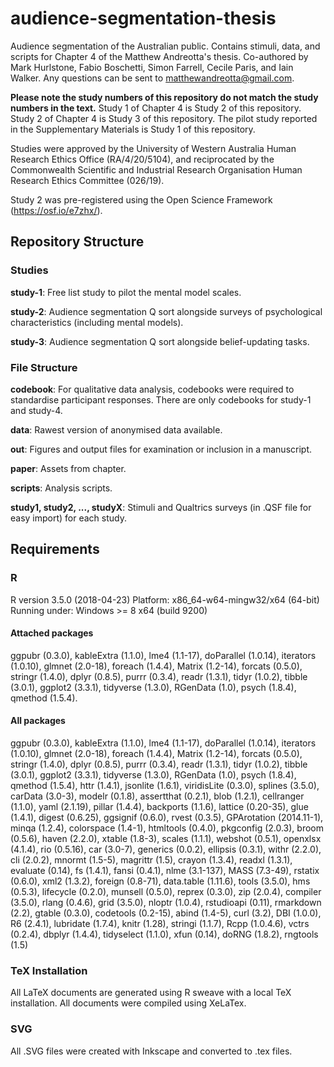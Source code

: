 # audience-segmentation-thesis

Audience segmentation of the Australian public. Contains stimuli, data, and scripts for Chapter 4 of the Matthew Andreotta's thesis. Co-authored by Mark Hurlstone, Fabio Boschetti, Simon Farrell, Cecile Paris, and Iain Walker. Any questions can be sent to matthewandreotta@gmail.com.

**Please note the study numbers of this repository do not match the study numbers in the text.** Study 1 of Chapter 4 is Study 2 of this repository. Study 2 of Chapter 4 is Study 3 of this repository. The pilot study reported in the Supplementary Materials is Study 1 of this repository.

Studies were approved by the University of Western Australia Human Research Ethics Office (RA/4/20/5104), and reciprocated by the Commonwealth Scientific and Industrial Research Organisation Human Research Ethics Committee (026/19).

Study 2 was pre-registered using the Open Science Framework (https://osf.io/e7zhx/).

## Repository Structure

### Studies

**study-1**: Free list study to pilot the mental model scales.

**study-2**: Audience segmentation Q sort alongside surveys of psychological characteristics (including mental models).

**study-3**: Audience segmentation Q sort alongside belief-updating tasks.

### File Structure

**codebook**: For qualitative data analysis, codebooks were required to standardise participant responses. There are only codebooks for study-1 and study-4.

**data**: Rawest version of anonymised data available.

**out**: Figures and output files for examination or inclusion in a manuscript.

**paper**: Assets from chapter.

**scripts**: Analysis scripts.

**study1, study2, ..., studyX**: Stimuli and Qualtrics surveys (in .QSF file for easy import) for each study.


## Requirements

### R

R version 3.5.0 (2018-04-23)
Platform: x86_64-w64-mingw32/x64 (64-bit)
Running under: Windows >= 8 x64 (build 9200)

#### Attached packages

ggpubr (0.3.0), kableExtra (1.1.0), lme4 (1.1-17), doParallel (1.0.14), iterators (1.0.10), glmnet (2.0-18), foreach (1.4.4), Matrix (1.2-14), forcats (0.5.0), stringr (1.4.0), dplyr (0.8.5), purrr (0.3.4), readr (1.3.1), tidyr (1.0.2), tibble (3.0.1), ggplot2 (3.3.1), tidyverse (1.3.0), RGenData (1.0), psych (1.8.4), qmethod (1.5.4).

#### All packages
ggpubr (0.3.0), kableExtra (1.1.0), lme4 (1.1-17), doParallel (1.0.14), iterators (1.0.10), glmnet (2.0-18), foreach (1.4.4), Matrix (1.2-14), forcats (0.5.0), stringr (1.4.0), dplyr (0.8.5), purrr (0.3.4), readr (1.3.1), tidyr (1.0.2), tibble (3.0.1), ggplot2 (3.3.1), tidyverse (1.3.0), RGenData (1.0), psych (1.8.4), qmethod (1.5.4), httr (1.4.1), jsonlite (1.6.1), viridisLite (0.3.0), splines (3.5.0), carData (3.0-3), modelr (0.1.8), assertthat (0.2.1), blob (1.2.1), cellranger (1.1.0), yaml (2.1.19), pillar (1.4.4), backports (1.1.6), lattice (0.20-35), glue (1.4.1), digest (0.6.25), ggsignif (0.6.0), rvest (0.3.5), GPArotation (2014.11-1), minqa (1.2.4), colorspace (1.4-1), htmltools (0.4.0), pkgconfig (2.0.3), broom (0.5.6), haven (2.2.0), xtable (1.8-3), scales (1.1.1), webshot (0.5.1), openxlsx (4.1.4), rio (0.5.16), car (3.0-7), generics (0.0.2), ellipsis (0.3.1), withr (2.2.0), cli (2.0.2), mnormt (1.5-5), magrittr (1.5), crayon (1.3.4), readxl (1.3.1), evaluate (0.14), fs (1.4.1), fansi (0.4.1), nlme (3.1-137), MASS (7.3-49), rstatix (0.6.0), xml2 (1.3.2), foreign (0.8-71), data.table (1.11.6), tools (3.5.0), hms (0.5.3), lifecycle (0.2.0), munsell (0.5.0), reprex (0.3.0), zip (2.0.4), compiler (3.5.0), rlang (0.4.6), grid (3.5.0), nloptr (1.0.4), rstudioapi (0.11), rmarkdown (2.2), gtable (0.3.0), codetools (0.2-15), abind (1.4-5), curl (3.2), DBI (1.0.0), R6 (2.4.1), lubridate (1.7.4), knitr (1.28), stringi (1.1.7), Rcpp (1.0.4.6), vctrs (0.2.4), dbplyr (1.4.4), tidyselect (1.1.0), xfun (0.14), doRNG (1.8.2), rngtools (1.5)

### TeX Installation

All LaTeX documents are generated using R sweave with a local TeX installation. All documents were compiled using XeLaTex.

### SVG

All .SVG files were created with Inkscape and converted to .tex files.
